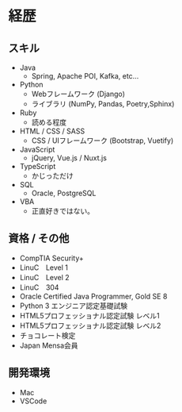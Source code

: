 # 経歴

## スキル

+ Java
  + Spring, Apache POI, Kafka, etc...
+ Python
  + Webフレームワーク (Django)  
  + ライブラリ (NumPy, Pandas, Poetry,Sphinx)
+ Ruby
  + 読める程度
+ HTML / CSS / SASS
  + CSS / UIフレームワーク (Bootstrap, Vuetify)
+ JavaScript
  + jQuery, Vue.js / Nuxt.js
+ TypeScript
  + かじっただけ
+ SQL
  + Oracle, PostgreSQL
+ VBA
  + 正直好きではない。
  
## 資格 / その他

+ CompTIA Security+
+ LinuC　Level 1
+ LinuC　Level 2
+ LinuC　304
+ Oracle Certified Java Programmer, Gold SE 8
+ Python 3 エンジニア認定基礎試験
+ HTML5プロフェッショナル認定試験 レベル1
+ HTML5プロフェッショナル認定試験 レベル2
+ チョコレート検定
+ Japan Mensa会員

## 開発環境

+ Mac
+ VSCode



